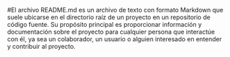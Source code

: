 #El archivo README.md es un archivo de texto con formato Markdown que suele ubicarse en el directorio raíz de un proyecto en un repositorio de código fuente.
Su propósito principal es proporcionar información y documentación sobre el proyecto para cualquier persona que interactúe con él,
ya sea un colaborador, un usuario o alguien interesado en entender y contribuir al proyecto.
